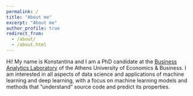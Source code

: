```yaml
---
permalink: /
title: "About me"
excerpt: "About me"
author_profile: true
redirect_from: 
  - /about/
  - /about.html
---
```


Hi! My name is Konstantina and I am a PhD candidate at the [Business Analytics Laboratory](https://www.balab.aueb.gr/) of the Athens University of Economics & Business. I am interested in all aspects of data science and applications of machine learning and deep learning, with a focus on machine learning models and methods that ”understand” source code and predict its properties.

